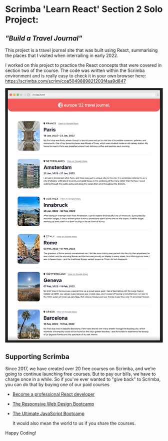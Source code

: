 # Scrimba 'Learn React' Section 2 Solo Project:
## _"Build a Travel Journal"_

This project is a travel journal site that was built using React, summarising the places that I visited
when interrailing in early 2022.

I worked on this project to practice the React concepts that were covered in section two
of the course. The code was written within the Scrimba environment and is really easy to check it
in your own browser here: https://scrimba.com/scrim/coa5049889821203f4aa9d847

<img alt="Screenshot of the travel journal site that I created using React" src="./images/journal.png">

## Supporting Scrimba

Since 2017, we have created over 20 free courses on Scrimba, and we're going to
continue launching free courses. But to pay our bills, we have to charge once
in a while. So if you've ever wanted to "give back" to Scrimba, you can do that by buying
one of our paid courses

- [Become a professional React developer](https://scrimba.com/course/greact)
- [The Responsive Web Design Bootcamp](https://scrimba.com/course/gresponsive)
- [The Ultimate JavaScript Bootcamp](https://scrimba.com/course/gjavascript)

  It would also mean the world to us if you share the courses.

Happy Coding!
